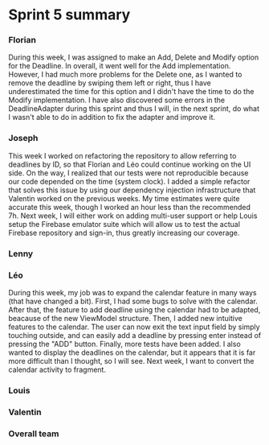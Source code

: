 Sprint 5 summary
================

### Florian
During this week, I was assigned to make an Add, Delete and Modify option for the Deadline.
In overall, it went well for the Add implementation. However, I had much more problems
for the Delete one, as I wanted to remove the deadline by swiping them left or right,
thus I have underestimated the time for this option and I didn't have the time to
do the Modify implementation. I have also discovered some errors in the DeadlineAdapter
during this sprint and thus I will, in the next sprint, do what I wasn't able to do in
addition to fix the adapter and improve it.

### Joseph

This week I worked on refactoring the repository to allow referring to
deadlines by ID, so that Florian and Léo could continue working on the UI
side. On the way, I realized that our tests were not reproducible because our
code depended on the time (system clock). I added a simple refactor that
solves this issue by using our dependency injection infrastructure that
Valentin worked on the previous weeks. My time estimates were quite accurate
this week, though I worked an hour less than the recommended 7h. Next week,
I will either work on adding multi-user support or help Louis setup the
Firebase emulator suite which will allow us to test the actual Firebase
repository and sign-in, thus greatly increasing our coverage.

### Lenny

### Léo
During this week, my job was to expand the calendar feature in many ways (that have changed a bit). First, I had some bugs
to solve with the calendar. After that, the feature to add deadline using the calendar had to be adapted, beacause of the
new ViewModel structure. Then, I added new intuitive features to the calendar. The user can now exit the text input field
by simply touching outside, and can easily add a deadline by pressing enter instead of pressing the "ADD" button. Finally,
more tests have been added. I also wanted to display the deadlines on the calendar, but it appears that it is far more
difficult than I thought, so I will see. Next week, I want to convert the calendar activity to fragment.

### Louis

### Valentin

### Overall team
